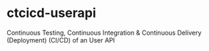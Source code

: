 # ctcicd-userapi
Continuous Testing, Continuous Integration &amp; Continuous Delivery (Deployment) (CI/CD) of an User API
